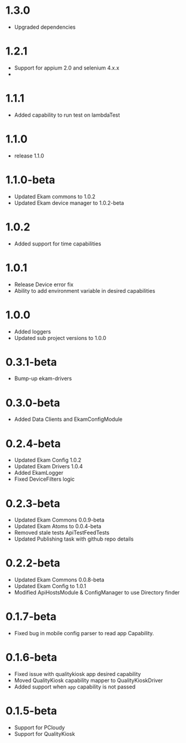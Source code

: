 # 1.3.0
* Upgraded dependencies

# 1.2.1
* Support for appium 2.0 and selenium 4.x.x
* 
# 1.1.1
* Added capability to run test on lambdaTest

# 1.1.0
* release 1.1.0

# 1.1.0-beta
* Updated Ekam commons to 1.0.2
* Updated Ekam device manager to 1.0.2-beta

# 1.0.2
* Added support for time capabilities

# 1.0.1
* Release Device error fix
* Ability to add environment variable in desired capabilities

# 1.0.0
* Added loggers
* Updated sub project versions to 1.0.0

# 0.3.1-beta
* Bump-up ekam-drivers

# 0.3.0-beta
* Added Data Clients and EkamConfigModule 

# 0.2.4-beta

* Updated Ekam Config 1.0.2
* Updated Ekam Drivers 1.0.4
* Added EkamLogger
* Fixed DeviceFilters logic

# 0.2.3-beta

* Updated Ekam Commons 0.0.9-beta
* Updated Ekam Atoms to 0.0.4-beta
* Removed stale tests ApiTestFeedTests
* Updated Publishing task with github repo details

# 0.2.2-beta

* Updated Ekam Commons 0.0.8-beta
* Updated Ekam Config to 1.0.1
* Modified ApiHostsModule & ConfigManager to use Directory finder

# 0.1.7-beta

* Fixed bug in mobile config parser to read app Capability.

# 0.1.6-beta

* Fixed issue with qualitykiosk app desired capability
* Moved QualityKiosk capability mapper to QualityKioskDriver
* Added support when `app` capability is not passed

# 0.1.5-beta

* Support for PCloudy
* Support for QualityKiosk